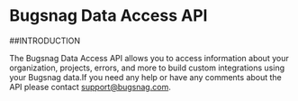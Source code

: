 # Bugsnag Data Access API

##INTRODUCTION

The Bugsnag Data Access API allows you to access information about your organization, projects, errors, and more to build custom integrations using your Bugsnag data.If you need any help or have any comments about the API please contact support@bugsnag.com.
